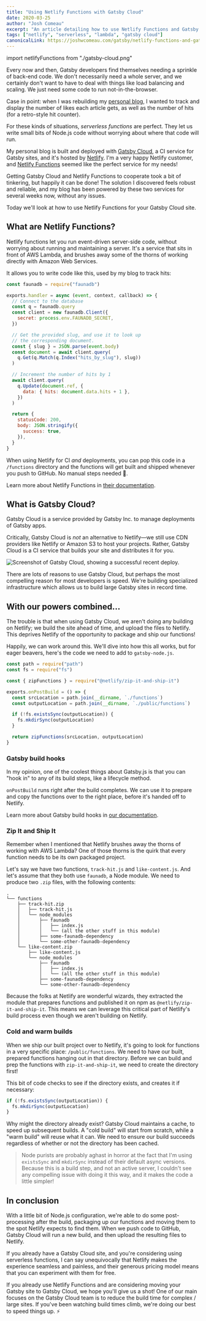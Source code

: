 ```yaml
---
title: "Using Netlify Functions with Gatsby Cloud"
date: 2020-03-25
author: "Josh Comeau"
excerpt: "An article detailing how to use Netlify Functions and Gatsby Cloud together, to tremendous effect!"
tags: ["netlify", "serverless", "lambda", "gatsby cloud"]
canonicalLink: https://joshwcomeau.com/gatsby/netlify-functions-and-gatsby-cloud/
---
```


import netlifyFunctions from "./gatsby-cloud.png"

Every now and then, Gatsby developers find themselves needing a sprinkle of back-end code. We don't necessarily need a whole server, and we certainly don't want to have to deal with things like load balancing and scaling. We just need some code to run not-in-the-browser.

Case in point: when I was rebuilding my [personal blog](https://joshwcomeau.com/), I wanted to track and display the number of likes each article gets, as well as the number of hits (for a retro-style hit counter).

For these kinds of situations, _serverless functions_ are perfect. They let us write small bits of Node.js code without worrying about where that code will run.

My personal blog is built and deployed with [Gatsby Cloud](https://www.gatsbyjs.com/cloud), a CI service for Gatsby sites, and it's hosted by [Netlify](https://www.netlify.com/). I'm a very happy Netlify customer, and [Netlify Functions](https://www.netlify.com/products/functions/) seemed like the perfect service for my needs!

Getting Gatsby Cloud and Netlify Functions to cooperate took a bit of tinkering, but happily it can be done! The solution I discovered feels robust and reliable, and my blog has been powered by these two services for several weeks now, without any issues.

Today we'll look at how to use Netlify Functions for your Gatsby Cloud site.

## What are Netlify Functions?

Netlify functions let you run event-driven server-side code, without worrying about running and maintaining a server. It's a service that sits in front of AWS Lambda, and brushes away some of the thorns of working directly with Amazon Web Services.

It allows you to write code like this, used by my blog to track hits:

```js
const faunadb = require("faunadb")

exports.handler = async (event, context, callback) => {
  // Connect to the database
  const q = faunadb.query
  const client = new faunadb.Client({
    secret: process.env.FAUNADB_SECRET,
  })

  // Get the provided slug, and use it to look up
  // the corresponding document.
  const { slug } = JSON.parse(event.body)
  const document = await client.query(
    q.Get(q.Match(q.Index("hits_by_slug"), slug))
  )

  // Increment the number of hits by 1
  await client.query(
    q.Update(document.ref, {
      data: { hits: document.data.hits + 1 },
    })
  )

  return {
    statusCode: 200,
    body: JSON.stringify({
      success: true,
    }),
  }
}
```

When using Netlify for CI _and_ deployments, you can pop this code in a `/functions` directory and the functions will get built and shipped whenever you push to GitHub. No manual steps needed 💯.

Learn more about Netlify Functions in [their documentation](https://docs.netlify.com/functions/overview/).

## What is Gatsby Cloud?

Gatsby Cloud is a service provided by Gatsby Inc. to manage deployments of Gatsby apps.

Critically, Gatsby Cloud is _not_ an alternative to Netlify—we still use CDN providers like Netlify or Amazon S3 to host your projects. Rather, Gatsby Cloud is a CI service that builds your site and distributes it for you.

<img
  src={netlifyFunctions}
  alt="Screenshot of Gatsby Cloud, showing a successful recent deploy."
/>

There are lots of reasons to use Gatsby Cloud, but perhaps the most compelling reason for most developers is speed. We're building specialized infrastructure which allows us to build large Gatsby sites in record time.

## With our powers combined…

The trouble is that when using Gatsby Cloud, we aren't doing any building on Netlify; we build the site ahead of time, and upload the files to Netlify. This deprives Netlify of the opportunity to package and ship our functions!

Happily, we can work around this. We'll dive into how this all works, but for eager beavers, here's the code we need to add to `gatsby-node.js`.

```js
const path = require("path")
const fs = require("fs")

const { zipFunctions } = require("@netlify/zip-it-and-ship-it")

exports.onPostBuild = () => {
  const srcLocation = path.join(__dirname, `./functions`)
  const outputLocation = path.join(__dirname, `./public/functions`)

  if (!fs.existsSync(outputLocation)) {
    fs.mkdirSync(outputLocation)
  }

  return zipFunctions(srcLocation, outputLocation)
}
```

### Gatsby build hooks

In my opinion, one of the coolest things about Gatsby.js is that you can "hook in" to any of its build steps, like a lifecycle method.

`onPostBuild` runs right after the build completes. We can use it to prepare and copy the functions over to the right place, before it's handed off to Netlify.

Learn more about Gatsby build hooks in [our documentation](/docs/node-apis/).

### Zip It and Ship It

Remember when I mentioned that Netlify brushes away the thorns of working with AWS Lambda? One of those thorns is the quirk that every function needs to be its own packaged project.

Let's say we have two functions, `track-hit.js` and `like-content.js`. And let's assume that they both use `faunadb`, a Node module. We need to produce two `.zip` files, with the following contents:

```text
.
└── functions
    ├── track-hit.zip
    │   ├── track-hit.js
    │   └── node_modules
    │       ├── faunadb
    │       │   ├── index.js
    │       │   └── (all the other stuff in this module)
    │       ├── some-faunadb-dependency
    │       └── some-other-faunadb-dependency
    └── like-content.zip
        ├── like-content.js
        └── node_modules
            ├── faunadb
            │   ├── index.js
            │   └── (all the other stuff in this module)
            ├── some-faunadb-dependency
            └── some-other-faunadb-dependency
```

Because the folks at Netlify are wonderful wizards, they extracted the module that prepares functions and published it on npm as `@netlify/zip-it-and-ship-it`. This means we can leverage this critical part of Netlify's build process even though we aren't building on Netlify.

### Cold and warm builds

When we ship our built project over to Netlify, it's going to look for functions in a very specific place: `/public/functions`. We need to have our built, prepared functions hanging out in that directory. Before we can build and prep the functions with `zip-it-and-ship-it`, we need to create the directory first!

This bit of code checks to see if the directory exists, and creates it if necessary:

```js
if (!fs.existsSync(outputLocation)) {
  fs.mkdirSync(outputLocation)
}
```

Why might the directory already exist? Gatsby Cloud maintains a cache, to speed up subsequent builds. A "cold build" will start from scratch, while a "warm build" will reuse what it can. We need to ensure our build succeeds regardless of whether or not the directory has been cached.

> Node purists are probably aghast in horror at the fact that I'm using `existsSync` and `mkdirSync` instead of their default async versions. Because this is a build step, and not an active server, I couldn't see any compelling issue with doing it this way, and it makes the code a little simpler!

## In conclusion

With a little bit of Node.js configuration, we're able to do some post-processing after the build, packaging up our functions and moving them to the spot Netlify expects to find them. When we push code to GitHub, Gatsby Cloud will run a new build, and then upload the resulting files to Netlify.

If you already have a Gatsby Cloud site, and you're considering using serverless functions, I can say unequivocally that Netlify makes the experience seamless and painless, and their generous pricing model means that you can experiment with them for free.

If you already use Netlify Functions and are considering moving your Gatsby site to Gatsby Cloud, we hope you'll give us a shot! One of our main focuses on the Gatsby Cloud team is to reduce the build time for complex / large sites. If you've been watching build times climb, we're doing our best to speed things up. ⚡️
